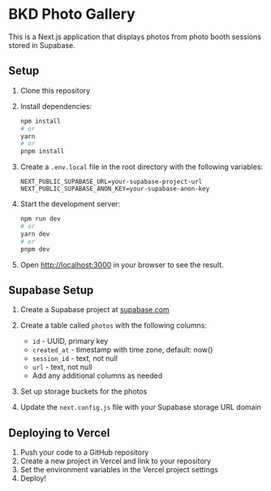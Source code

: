 # BKD Photo Gallery

This is a Next.js application that displays photos from photo booth sessions stored in Supabase.

## Setup

1. Clone this repository
2. Install dependencies:
   ```bash
   npm install
   # or
   yarn
   # or
   pnpm install
   ```

3. Create a `.env.local` file in the root directory with the following variables:
   ```
   NEXT_PUBLIC_SUPABASE_URL=your-supabase-project-url
   NEXT_PUBLIC_SUPABASE_ANON_KEY=your-supabase-anon-key
   ```

4. Start the development server:
   ```bash
   npm run dev
   # or
   yarn dev
   # or
   pnpm dev
   ```

5. Open [http://localhost:3000](http://localhost:3000) in your browser to see the result.

## Supabase Setup

1. Create a Supabase project at [supabase.com](https://supabase.com)
2. Create a table called `photos` with the following columns:
   - `id` - UUID, primary key
   - `created_at` - timestamp with time zone, default: now()
   - `session_id` - text, not null
   - `url` - text, not null
   - Add any additional columns as needed

3. Set up storage buckets for the photos
4. Update the `next.config.js` file with your Supabase storage URL domain

## Deploying to Vercel

1. Push your code to a GitHub repository
2. Create a new project in Vercel and link to your repository
3. Set the environment variables in the Vercel project settings
4. Deploy! 